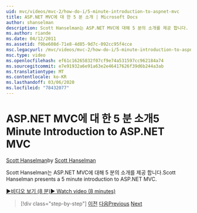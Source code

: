 ```yaml
---
uid: mvc/videos/mvc-2/how-do-i/5-minute-introduction-to-aspnet-mvc
title: ASP.NET MVC에 대 한 5 분 소개 | Microsoft Docs
author: shanselman
description: Scott Hanselman는 ASP.NET MVC에 대해 5 분의 소개를 제공 합니다.
ms.author: riande
ms.date: 04/12/2011
ms.assetid: f9be608d-71e8-4d85-9d7c-092cc95f4cce
msc.legacyurl: /mvc/videos/mvc-2/how-do-i/5-minute-introduction-to-aspnet-mvc
msc.type: video
ms.openlocfilehash: ef61c16265832f07cf9e74a531597cc962184a74
ms.sourcegitcommit: e7e91932a6e91a63e2e46417626f39d6b244a3ab
ms.translationtype: MT
ms.contentlocale: ko-KR
ms.lasthandoff: 03/06/2020
ms.locfileid: "78432077"
---
```

# <a name="5-minute-introduction-to-aspnet-mvc"></a><span data-ttu-id="e725a-103">ASP.NET MVC에 대 한 5 분 소개</span><span class="sxs-lookup"><span data-stu-id="e725a-103">5 Minute Introduction to ASP.NET MVC</span></span>

<span data-ttu-id="e725a-104">[Scott Hanselman](https://github.com/shanselman)</span><span class="sxs-lookup"><span data-stu-id="e725a-104">by [Scott Hanselman](https://github.com/shanselman)</span></span>

<span data-ttu-id="e725a-105">Scott Hanselman는 ASP.NET MVC에 대해 5 분의 소개를 제공 합니다.</span><span class="sxs-lookup"><span data-stu-id="e725a-105">Scott Hanselman presents a 5 minute introduction to ASP.NET MVC.</span></span>

[<span data-ttu-id="e725a-106">&#9654;비디오 보기 (8 분)</span><span class="sxs-lookup"><span data-stu-id="e725a-106">&#9654; Watch video (8 minutes)</span></span>](https://channel9.msdn.com/Blogs/ASP-NET-Site-Videos/5-minute-introduction-to-aspnet-mvc)

> [!div class="step-by-step"]
> <span data-ttu-id="e725a-107">[이전](aspnet-mvc-2-render-action.md)
> [다음](how-to-best-learn-asp-net-mvc.md)</span><span class="sxs-lookup"><span data-stu-id="e725a-107">[Previous](aspnet-mvc-2-render-action.md)
[Next](how-to-best-learn-asp-net-mvc.md)</span></span>
